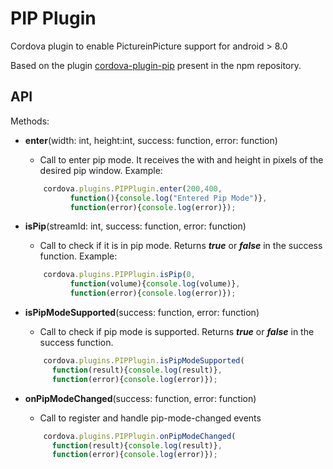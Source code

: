 # PIP Plugin
Cordova plugin to enable PictureinPicture support for android > 8.0

Based on the plugin [cordova-plugin-pip](https://www.npmjs.com/package/cordova-plugin-pip) present in the npm repository. 

## API

Methods:
* **enter**(width: int, height:int, success: function, error: function)
    * Call to enter pip mode. It receives the with and height in pixels of the desired pip window. Example: 
    ```javascript
        cordova.plugins.PIPPlugin.enter(200,400,
              function(){console.log("Entered Pip Mode")},
              function(error){console.log(error)});
    ```
    
* **isPip**(streamId: int, success: function, error: function)
    * Call to check if it is in pip mode. Returns **_true_** or **_false_** in the success function.
    Example: 
    ```javascript
        cordova.plugins.PIPPlugin.isPip(0,
              function(volume){console.log(volume)},
              function(error){console.log(error)});
    ```
    
* **isPipModeSupported**(success: function, error: function)
    * Call to check if pip mode is supported. Returns **_true_** or **_false_** in the success function.
    ```javascript
        cordova.plugins.PIPPlugin.isPipModeSupported(
          function(result){console.log(result)},
          function(error){console.log(error)});
    ```
    
* **onPipModeChanged**(success: function, error: function)
    * Call to register and handle pip-mode-changed events
    ```javascript
        cordova.plugins.PIPPlugin.onPipModeChanged(
          function(result){console.log(result)},
          function(error){console.log(error)});
    ```
